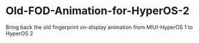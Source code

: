 # Old-FOD-Animation-for-HyperOS-2
Bring back the old fingerprint on-display animation from MIUI-HyperOS 1 to HyperOS 2

